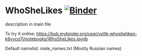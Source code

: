 # WhoSheLikes [![Binder](https://mybinder.org/badge_logo.svg)](https://mybinder.org/v2/gh/VoltK/WhoSheLikes.git/master)

description in main file


To try it online:
https://hub.mybinder.org/user/voltk-whoshelikes-k6vvcq7l/notebooks/WhoSheLikes.ipynb

Default namelist: male_names.txt (Mostly Russian names)

